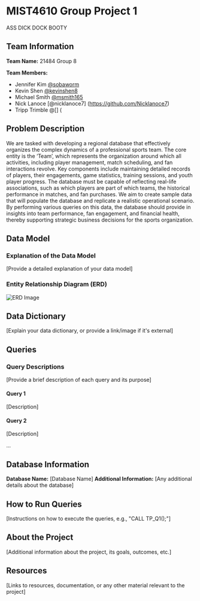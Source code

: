 # MIST4610 Group Project 1
ASS DICK DOCK BOOTY
## Team Information
**Team Name:** 21484 Group 8

**Team Members:**
- Jennifer Kim [@sobaworm](https://github.com/sobaworm)
- Kevin Shen [@kevinshen8](https://github.com/kevinshen8)
- Michael Smith [@msmith165](https://github.com/msmith165)
- Nick Lanoce [@nicklanoce7] (https://github.com/Nicklanoce7)
- Tripp Trimble @[] (

## Problem Description
We are tasked with developing a regional database that effectively organizes the complex dynamics of a professional sports team. The core entity is the ‘Team’, which represents the organization around which all activities, including player management, match scheduling, and fan interactions revolve. Key components include maintaining detailed records of players, their engagements, game statistics, training sessions, and youth player progress. The database must be capable of reflecting real-life associations, such as which players are part of which teams, the historical performance in matches, and fan purchases. We aim to create sample data that will populate the database and replicate a realistic operational scenario. By performing various queries on this data, the database should provide in insights into team performance, fan engagement, and financial health, thereby supporting strategic business decisions for the sports organization. 

## Data Model
### Explanation of the Data Model
[Provide a detailed explanation of your data model]

### Entity Relationship Diagram (ERD)
![ERD Image](link-to-erd-image)

## Data Dictionary
[Explain your data dictionary, or provide a link/image if it's external]

## Queries
### Query Descriptions
[Provide a brief description of each query and its purpose]

#### Query 1
[Description]

#### Query 2
[Description]

...

## Database Information
**Database Name:** [Database Name]
**Additional Information:** [Any additional details about the database]

## How to Run Queries
[Instructions on how to execute the queries, e.g., "CALL TP_Q1();"]

## About the Project
[Additional information about the project, its goals, outcomes, etc.]

## Resources
[Links to resources, documentation, or any other material relevant to the project]
